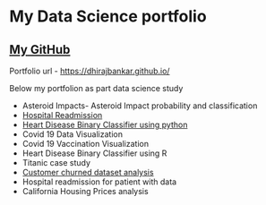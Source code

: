My Data Science portfolio
================

## [My GitHub](https://github.com/dhirajbankar/dhirajbankar.github.io)
Portfolio url - https://dhirajbankar.github.io/

Below my portfolion as part data science study 

- Asteroid Impacts- Asteroid Impact probability and classification
- [Hospital Readmission](https://github.com/dhirajbankar/dhirajbankar/tree/InitialRelease/Hospital%20Readmission) 
- [Heart Disease Binary Classifier using python](https://github.com/dhirajbankar/dhirajbankar/tree/InitialRelease/Heart%20Disease%20Binary%20Classifier%20using%20python)
-  Covid 19 Data Visualization
-  Covid 19 Vaccination Visualization
-  Heart Disease Binary Classifier using R
-  Titanic case study
-  [Customer churned dataset analysis](https://github.com/dhirajbankar/dhirajbankar/tree/InitialRelease/Bank%20Customer%20churned%20dataset)
-  Hospital readmission for patient with data
-  California Housing Prices analysis


